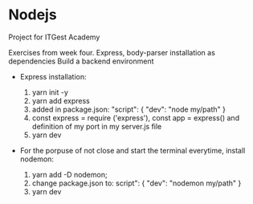 # Nodejs
Project for ITGest Academy

Exercises from week four.
Express, body-parser installation as dependencies
Build a backend environment


- Express installation:
    1. yarn init -y
    2. yarn add express
    3. added in package.json:
        "script": {
          "dev": "node my/path"
        }
    4. const express = require ('express'), const app = express() and definition of my port in my server.js file
    5. yarn dev

- For the porpuse of not close and start the terminal everytime, install nodemon:
  1. yarn add -D nodemon;
  2. change package.json to:
      script": {
          "dev": "nodemon my/path"
        }
  3. yarn dev

